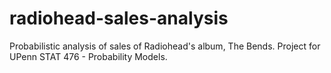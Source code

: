 # radiohead-sales-analysis
Probabilistic analysis of sales of Radiohead's album, The Bends. Project for UPenn STAT 476 - Probability Models.
